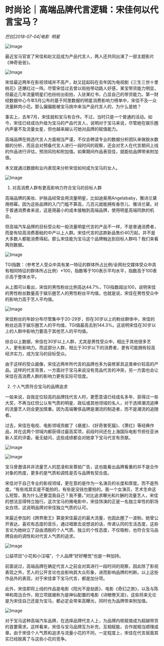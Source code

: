 # 时尚论｜高端品牌代言逻辑：宋佳何以代言宝马？

*巴拉|2018-07-04|电影 
                                                明星*

![Image](http://p3.pstatp.com/large/pgc-image/1530751398404054a65dd5b)

最近宝马官宣了宋佳和赵又廷成为产品代言人，两人还共同出演了一部主题影片《神奇爸爸》。

![Image](http://p3.pstatp.com/large/pgc-image/15307513725450f2276d2f0)

宋佳最近两年在影视领域并不高产，赵又廷起码在去年因为电视剧《三生三世十里桃花》还爆红过一阵。尽管宋佳过去曾以街拍带动路人好感，某宝带货能力明显，但最近几年流量明星们也纷纷出街拍，入驻某红书，凸显自己的带货能力。第一财经数据中心今年5月公布的基于阿里数据的明星消费影响力榜单中，宋佳不及一众流量鲜肉小花。那么偏偏能被宝马挑中来当产品代言人的，为什么是她？

事实上，去年7月，宋佳就和宝马有合作。不过，当时只是一个普通的活动。如今，宋佳已经成功升级为宝马的产品代言人，说明对于宝马来说，尽管她在娱乐圈内声量不及流量女星，但也越来越认可她对品牌的赋值能力。

高端品牌在挑选代言人方面相当严谨，不仅会聘请专业的数据分析团队来做脱水数据的分析，而且会对预备代言人进行一段时间的观察，还会对艺人在代言期间上线的作品进行评估，预测风险和附加值。如果期间作品表现佳，就能给品牌带来附加值。

本文就通过数据和业内表现来分析宋佳如何成为宝马的女人。

![Image](http://p3.pstatp.com/large/pgc-image/1530751372557eb833e66df)

1. 对高消费人群有更高影响力符合宝马的目标人群

高端品牌的美妆、护肤品经常会用流量明星，比如迪奥用Angelababy，雅诗兰黛用杨幂。因为这些品牌的入门门槛不算高，几百元就能拥有香奈儿、雅诗兰黛。对于普通消费者来说，这是用最小的成本接触到高端品牌，使用明星高端同款的机会。

但高端汽车品牌的目标受众和一般流量明星代言的产品不一样，不是普通消费者，而是有较高消费基础的中产以上人群。宋佳代言的这款新品售价40万起，并不是大多数人都能消费得起。那么宋佳能为宝马这个品牌触达到目标人群吗？我们来看两则数据。

![Image](http://p3.pstatp.com/large/pgc-image/153075137253333db828682)

TGI指数：（参考艺人受众中具有某一特征的群体所占比例/全网社交媒体受众中具有相同特征的群体所占比例）*100，指数等于100表示平均水平，指数高于100表示高于整体水平。

从上图可以看出，宋佳的男性粉丝比例高达44.7%，TGI指数超出100，说明宋佳的男性粉丝数量高于娱乐圈艺人的男性粉丝平均值。也就是说，宋佳在男性受众中的影响力高于艺人平均值。

![Image](http://p1.pstatp.com/large/pgc-image/15307513725147488349050)

宋佳粉丝的年龄分布尽管集中于20-29岁，但在30岁以上的粉丝群体中，宋佳的粉丝远高于娱乐圈艺人的平均值，TGI值最高去到144.3%。这说明宋佳在30岁以上的人群中影响力要高于其他艺人的平均值。

综合以上数据，宋佳在30岁以上人群，尤其是男性受众中，相比于其他很多艺人，更有影响力。而这部分人群，相比于30岁以下的消费者，更有可能拥有较高经济实力，成为宝马的目标受众。

由于这样的受众画像，宋佳近两年所代言的品牌也多为装修家具这类单价较高的产品。这样的代言背景，一方面对于宝马来说没有竞品代言的冲突，另一方面也会让宋佳在高消费人群的影响力更有实际可信度。

2. 个人气质符合宝马的品牌追求

一般来说，自我定位较高的品牌找代言人时，更愿意请已经成名多年、获得过一些大奖，不再当红但公认有气质的明星、政坛或其他领域的名人，对于选择潮流追捧的流量艺人则会更加慎重。因为高端奢侈品牌是潮流的制造者，而不是潮流的追随者。

过去，宋佳在电视、电影领域贡献了《悬崖》、《好奇害死猫》、《萧红》等经典作品，并在这两个领域内都获得过最高奖项，前段时间还在上海国际电影节担任亚洲新人奖的评委。毫无疑问，这些成绩都会对她拿下宝马代言有贡献。

![Image](http://p3.pstatp.com/large/pgc-image/153075137252778e233a690)

![Image](http://p9.pstatp.com/large/pgc-image/1530751372941b123d19115)

宝马曾邀请并非流量艺人的昆凌和吴尊拍广告，这也能看出品牌看重的并不是合作对象的热度，更多的是气质和调性是否与品牌有契合度。

宋佳对于自己专业的影视领域，更在意的是作为一名演员的长度和厚度。而不是热度。“有些戏其实是不能拍的，有些是没钱也要拍的。我一个女演员，艺术生命这么短暂，我为什么还要混我自己？我不要。”对比追求曝光和片酬的流量艺人，宋佳的想法显得特立独行。这次宝马的微电影中，宋佳饰演的正是一名独立率性的职场女白领，这说明品牌对宋佳独立气质的认可。

宋最近参加的《跨界歌王》算是宋佳最近的最大流量，也因此圈了一波粉。她曾公开表达，喜欢有态度的音乐，通过唱歌去说想说的话，传递认同的生活态度，这些言论为她树立了自由洒脱的个人气质、独立的个性态度，不仅吸粉，也符合宝马品牌自由的调性和对代言人气质的追求。

![Image](http://p3.pstatp.com/large/pgc-image/15307513730872d5cfb9230)

公益项目“小花和小汪喵”，个人品牌“好好睡觉”也是一种加持。

前面说过，高端品牌在确定代言人之前会对其进行一段时间的观察，因此除了影视表现之外，艺人的公开言论也会影响其大众形象，进而影响品牌的判断。以上这些作品外的表现，对于宋佳拿下宝马代言，都是加分项。

此外，宋佳即将上线的作品是电影《阳光不是劫匪》、电影《奇幻之旅》，以及与陈坤和周迅合作，刚立项就被称为是神仙配置的电影《诗眼倦天涯》，这些将来无论是为宋佳自己还是为宝马，都必定会带来高曝光，同时也为品牌带来附加值。

![Image](http://p1.pstatp.com/large/pgc-image/153075137308651cc273672)

对于宝马这种高端汽车品牌，在选择品牌代言人上，为品牌内核赋值成为超越带货的首要需求。这样看来，宋佳与宝马品牌互为补充，互相赋能，合作就相当顺理成章。由于宋佳个人气质和追求与流量小花的不同，一定程度上，宋佳在代言层面其实已经脱离了与这些小花的竞争。

